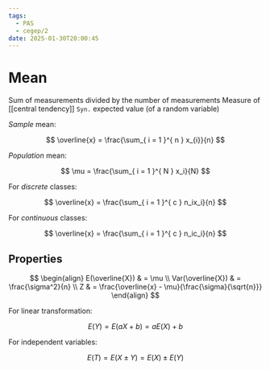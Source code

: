 ```yaml
---
tags:
  - PAS
  - cegep/2
date: 2025-01-30T20:00:45
---
```


# Mean

Sum of measurements divided by the number of measurements
Measure of [[central tendency]]
`Syn.` expected value (of a random variable)

*Sample* mean:

$$
\overline{x} = \frac{\sum_{ i = 1 }^{ n } x_{i}}{n}
$$

*Population* mean:

$$
\mu = \frac{\sum_{ i = 1 }^{ N } x_i}{N}
$$

For *discrete* classes:

$$
\overline{x} = \frac{\sum_{ i = 1 }^{ c } n_ix_i}{n}
$$

For *continuous* classes:

$$
\overline{x} = \frac{\sum_{ i = 1 }^{ c } n_ic_i}{n}
$$

## Properties

$$
\begin{align}
E(\overline{X}) & = \mu \\
Var(\overline{X}) & = \frac{\sigma^2}{n} \\
Z & = \frac{\overline{x} - \mu}{\frac{\sigma}{\sqrt{n}}}
\end{align}
$$

For linear transformation:

$$
E(Y) = E(aX + b) = aE(X) + b
$$

For independent variables:

$$
E(T) = E(X \pm Y) = E(X) \pm E(Y)
$$